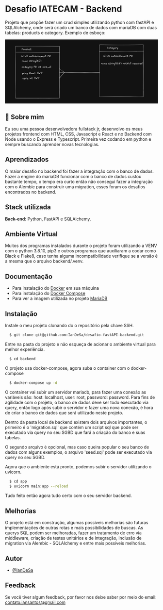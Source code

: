 # Desafio IATECAM - Backend

Projeto que propõe fazer um crud simples utilizando python com fastAPI e SQLAlchemy, onde será criado um banco de dados com mariaDB com duas tabelas: products e category. Exemplo de esboço:

![image](diagrama-ER.png)

## 🚀 Sobre mim
Eu sou uma pessoa desenvolvedora fullstack jr, desenvolvo os meus projetos frontend com HTML, CSS, Javascript e React e no Backend com Node usando o Express e Typescript. Primeira vez codando em python e sempre buscando aprender novas tecnologias.

## Aprendizados

O maior desafio no backend foi fazer a integração com o banco de dados. Fazer a engine do mariaDB funcionar com o banco de dados custou bastante tempo, o tempo era curto então não consegui fazer a integração com o Alembic para construir uma migration, esses foram os desafios encontrados no backend.


## Stack utilizada

**Back-end:** Python, FastAPI e SQLAlchemy.


## Ambiente Virtual

Muitos dos programas instalados durante o projeto foram utilizando a VENV com o python 3.8.10, pip3 e outros programas que auxiliaram a codar como Black e Flake8, caso tenha alguma incompatibilidade verifique se a versão é a mesma que o arquivo backend/.venv.

## Documentação
* Para instalação do [Docker](https://docs.docker.com/desktop/install/windows-install/) em sua máquina
* Para instalação do [Docker Compose](https://docs.docker.com/compose/install/)
* Para ver a imagem utilizada no projeto [MariaDB](https://hub.docker.com/layers/library/mariadb/10.5/images/sha256-1af28af8159cb081f3b2a4f2d8db7fb86b660acd8208269af100645233555161?context=explore)


## Instalação

Instale o meu projeto clonando do o repositório pela chave SSH.

```bash
  $ git clone git@github.com:IanDeSa/desafio-fastAPI-backend.git
```
Entre na pasta do projeto e não esqueça de acionar o ambiente virtual para melhor experiência.
```bash
  $ cd backend
```
O projeto usa docker-compose, agora suba o container com o docker-compose
```bash
  $ docker-compose up -d
```
O container vai subir um servidor mariadb, para fazer uma conexão as variáveis são: host: localhost, user: root, password: password. Para fins de agilidade com o projeto, o banco de dados deve ser todo executado via query, então logo após subir o servidor e fazer uma nova conexão, é hora de criar o banco de dados que será utilizado neste projeto.

Dentro da pasta local de backend existem dois arquivos importantes, o primeiro é o 'migration.sql' que contém um script sql que pode ser executado via query no seu SGBD que fará a criação do banco e suas tabelas.

O segundo arquivo é opcional, mas caso queira popular o seu banco de dados com alguns exemplos, o arquivo 'seed.sql' pode ser executado via query no seu SGBD.

Agora que o ambiente está pronto, podemos subir o servidor utilizando o uvicorn.
```bash
  $ cd app
  $ uvicorn main:app --reload
```
Tudo feito então agora tudo certo com o seu servidor backend.

## Melhorias

O projeto está em construção, algumas possíveis melhorias são futuras implementações de outras rotas e mais possibilidades de buscas. As querys SQL podem ser melhoradas, fazer um tratamento de erro via middleware, criação de testes unitários e de integração, inclusão de migration via Alembic - SQLAlchemy e entre mais possíveis melhorias.
## Autor

- [@IanDeSa](https://github.com/IanDeSa)


## Feedback

Se você tiver algum feedback, por favor nos deixe saber por meio do email: contato.iansantos@gmail.com

